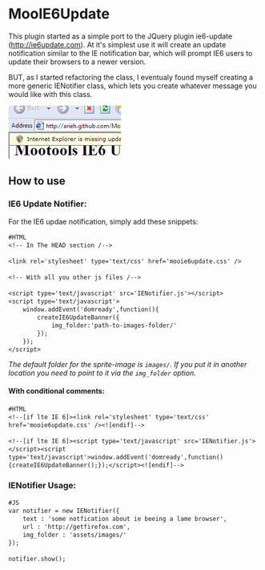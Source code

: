 MooIE6Update
============
This plugin started as a simple port to the JQuery plugin ie6-update (http://ie6update.com). At it's simplest use it will create an update notification similar to the IE notification bar, which will prompt IE6 users to update their browsers to a newer version.

BUT, as I started refactoring the class, I eventualy found myself creating a more generic IENotifier class, which lets you create whatever message you would like with this class.

![Screenshot](http://github.com/arieh/MooIE6Update/raw/master/screenshot.png)


How to use
-----------

### IE6 Update Notifier:

For the IE6 updae notification, simply add these snippets:

	#HTML
	<!-- In The HEAD section /--> 

	<link rel='stylesheet' type='text/css' href='mooie6update.css' />
	
	<!-- With all you other js files /-->

	<script type='text/javascript' src='IENotifier.js'></script>
	<script type='text/javascript'>
		window.addEvent('domready',function(){
			createIE6UpdateBanner({
				img_folder:'path-to-images-folder/' 
			});
		});
	</script>

_The default folder for the sprite-image is `images/`. If you put it in another location you need to point to it via the `img_folder` option._


#### With conditional comments:

	#HTML
	<!--[if lte IE 6]><link rel='stylesheet' type='text/css' href='mooie6update.css' /><![endif]-->
	
	<!--[if lte IE 6]><script type='text/javascript' src='IENotifier.js'></script><script type='text/javascript'>window.addEvent('domready',function(){createIE6UpdateBanner();});</script><![endif]-->
	
### IENotifier Usage:

	#JS
	var notifier = new IENotifier({
		text : 'some notfication about ie beeing a lame browser',
		url : 'http://getfirefox.com',
		img_folder : 'assets/images/'
	});
	
	notifier.show();